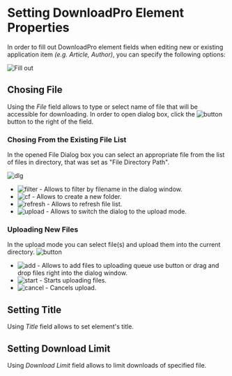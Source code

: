 # Setting DownloadPro Element Properties

In order to fill out DownloadPro element fields when editing new or existing application item *(e.g. Article, Author)*, you can specify the following options:

![Fill out](/images/fillout.png)

## Chosing File
Using the *File* field allows to type or select name of file that will be accessible for downloading. In order to open dialog box, click the ![button](/images/dlgbox-1.png) button to the right of the field.

### Chosing From the Existing File List
In the opened File Dialog box you can select an appropriate file from the list of files in directory, that was set as "File Directory Path".

![dlg](/images/dlgbox-2.png)

* ![filter](/images/filter.png) - Allows to filter by filename in the dialog window.
* ![cf](/images/create_folder.png) - Allows to create a new folder. 
* ![refresh](/images/refresh.png) - Allows to refresh file list. 
* ![upload](/images/upload.png) - Allows to switch the dialog to the upload mode. 

### Uploading New Files 
In the upload mode you can select file(s) and upload them into the current directory.
![button](/images/dlgbox-3.png)

* ![add](/images/add.png)  - Allows to add files to uploading queue use button or drag and drop files right into the dialog window.
* ![start](/images/start.png) - Starts uploading files.
* ![cancel](/images/cancel.png) - Cancels upload.

## Setting Title
Using *Title* field allows to set element's title.

## Setting Download Limit
Using *Download Limit* field allows to limit downloads of specified file.
